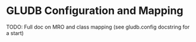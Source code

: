 # GLUDB Configuration and Mapping

TODO: Full doc on MRO and class mapping (see gludb.config docstring for a
      start)
